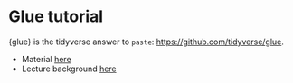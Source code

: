 # Glue tutorial

{glue} is the tidyverse answer to `paste`: https://github.com/tidyverse/glue.

- Material [here](https://sinarueeger.github.io/glue-tutorial/glue)
- Lecture background [here](https://sinarueeger.github.io/glue-tutorial/slides/background#1)
